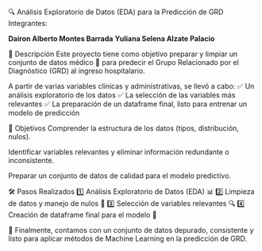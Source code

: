 🔍 Análisis Exploratorio de Datos (EDA) para la Predicción de GRD
Integrantes: 

__Dairon Alberto Montes Barrada__
__Yuliana Selena Alzate Palacio__

📕 Descripción
Este proyecto tiene como objetivo preparar y limpiar un conjunto de datos médico 🏥 para predecir el Grupo Relacionado por el Diagnóstico (GRD) al ingreso hospitalario.

A partir de varias variables clínicas y administrativas, se llevó a cabo:
✅ Un análisis exploratorio de los datos
✅ La selección de las variables más relevantes
✅ La preparación de un dataframe final, listo para entrenar un modelo de predicción

🎯 Objetivos
Comprender la estructura de los datos (tipos, distribución, nulos).

Identificar variables relevantes y eliminar información redundante o inconsistente.

Preparar un conjunto de datos de calidad para el modelo predictivo.

🛠 Pasos Realizados
1️⃣ Análisis Exploratorio de Datos (EDA) 📊
2️⃣ Limpieza de datos y manejo de nulos 🧹
3️⃣ Selección de variables relevantes 🔍
4️⃣ Creación de dataframe final para el modelo 🏹

🚀 Finalmente, contamos con un conjunto de datos depurado, consistente y listo para aplicar métodos de Machine Learning en la predicción de GRD.

